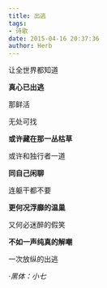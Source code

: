 ```yaml
---
title: 出逃
tags:
- 诗歌
date: 2015-04-16 20:37:36
author: Herb
---
```


让全世界都知道

**真心已出逃**

那鲜活

无处可找

**或许藏在那一丛枯草**

或许和独行者一道

**同自己闲聊**

连躯干都不要

**更何况浮靡的温巢**

又何必迷醉的假笑

**不如一声纯真的解嘲**

一次放纵的出逃
<br />

·*黑体：小七*